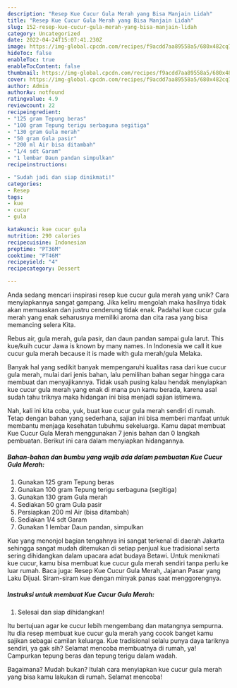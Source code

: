 ```yaml
---
description: "Resep Kue Cucur Gula Merah yang Bisa Manjain Lidah"
title: "Resep Kue Cucur Gula Merah yang Bisa Manjain Lidah"
slug: 152-resep-kue-cucur-gula-merah-yang-bisa-manjain-lidah
category: Uncategorized
date: 2022-04-24T15:07:41.230Z
image: https://img-global.cpcdn.com/recipes/f9acdd7aa89558a5/680x482cq70/kue-cucur-gula-merah-foto-resep-utama.jpg
hideToc: false
enableToc: true
enableTocContent: false
thumbnail: https://img-global.cpcdn.com/recipes/f9acdd7aa89558a5/680x482cq70/kue-cucur-gula-merah-foto-resep-utama.jpg
cover: https://img-global.cpcdn.com/recipes/f9acdd7aa89558a5/680x482cq70/kue-cucur-gula-merah-foto-resep-utama.jpg
author: Admin
authorAv: notfound
ratingvalue: 4.9
reviewcount: 22
recipeingredient:
- "125 gram Tepung beras"
- "100 gram Tepung terigu serbaguna segitiga"
- "130 gram Gula merah"
- "50 gram Gula pasir"
- "200 ml Air bisa ditambah"
- "1/4 sdt Garam"
- "1 lembar Daun pandan simpulkan"
recipeinstructions:

- "Sudah jadi dan siap dinikmati!"
categories:
- Resep
tags:
- kue
- cucur
- gula

katakunci: kue cucur gula 
nutrition: 290 calories
recipecuisine: Indonesian
preptime: "PT36M"
cooktime: "PT46M"
recipeyield: "4"
recipecategory: Dessert

---
```





Anda sedang mencari inspirasi resep kue cucur gula merah yang unik? Cara menyiapkannya sangat gampang. Jika keliru mengolah maka hasilnya tidak akan memuaskan dan justru cenderung tidak enak. Padahal kue cucur gula merah yang enak seharusnya memiliki aroma dan cita rasa yang bisa memancing selera Kita.





Rebus air, gula merah, gula pasir, dan daun pandan sampai gula larut. This kue/kuih cucur Jawa is known by many names. In Indonesia we call it kue cucur gula merah because it is made with gula merah/gula Melaka.

Banyak hal yang sedikit banyak mempengaruhi kualitas rasa dari kue cucur gula merah, mulai dari jenis bahan, lalu pemilihan bahan segar hingga cara membuat dan menyajikannya. Tidak usah pusing kalau hendak menyiapkan kue cucur gula merah yang enak di mana pun kamu berada, karena asal sudah tahu triknya maka hidangan ini bisa menjadi sajian istimewa.






Nah, kali ini kita coba, yuk, buat kue cucur gula merah sendiri di rumah. Tetap dengan bahan yang sederhana, sajian ini bisa memberi manfaat untuk membantu menjaga kesehatan tubuhmu sekeluarga. Kamu dapat membuat Kue Cucur Gula Merah menggunakan 7 jenis bahan dan 0 langkah pembuatan. Berikut ini cara dalam menyiapkan hidangannya.

<!--inarticleads1-->

##### Bahan-bahan dan bumbu yang wajib ada dalam pembuatan Kue Cucur Gula Merah:

1. Gunakan 125 gram Tepung beras
1. Gunakan 100 gram Tepung terigu serbaguna (segitiga)
1. Gunakan 130 gram Gula merah
1. Sediakan 50 gram Gula pasir
1. Persiapkan 200 ml Air (bisa ditambah)
1. Sediakan 1/4 sdt Garam
1. Gunakan 1 lembar Daun pandan, simpulkan


Kue yang menonjol bagian tengahnya ini sangat terkenal di daerah Jakarta sehingga sangat mudah ditemukan di setiap penjual kue tradisional serta sering dihidangkan dalam upacara adat budaya Betawi. Untuk menikmati kue cucur, kamu bisa membuat kue cucur gula merah sendiri tanpa perlu ke luar rumah. Baca juga: Resep Kue Cucur Gula Merah, Jajanan Pasar yang Laku Dijual. Siram-siram kue dengan minyak panas saat menggorengnya. 

<!--inarticleads2-->

##### Instruksi untuk membuat Kue Cucur Gula Merah:


1. Selesai dan siap dihidangkan!

Itu bertujuan agar ke cucur lebih mengembang dan matangnya sempurna. Itu dia resep membuat kue cucur gula merah yang cocok banget kamu sajikan sebagai camilan keluarga. Kue tradisional selalu punya daya tariknya sendiri, ya gak sih? Selamat mencoba membuatnya di rumah, ya! Campurkan tepung beras dan tepung terigu dalam wadah. 

Bagaimana? Mudah bukan? Itulah cara menyiapkan kue cucur gula merah yang bisa kamu lakukan di rumah. Selamat mencoba!
